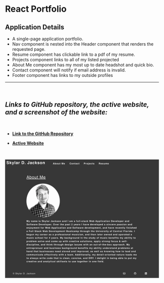 # React Portfolio

## Application Details
- A single-page application portfolio.
- Nav component is nested into the Header component that renders the requested page.
- Resume component has clickable link to a pdf of my resume.
- Projects component links to all of my listed projected
- About Me component has my most up to date headshot and quick bio.
- Contact component will notify if email address is invalid.
- Footer component has links to my outside profiles

___

<br>

## *Links to GitHub repository, the active website, and a screenshot of the website:*

<br>

- **[Link to the GitHub Repository](https://github.com/Doctor-Worm/proactive)**

- **[Active Website](https://doctor-worm.github.io/proactive/)**

<br>

![Website Screenshot](/src/assets/proactive-screenshot.png)